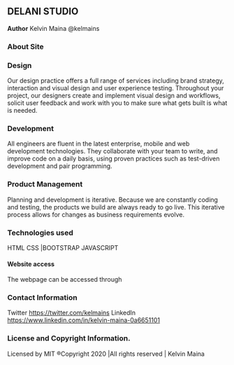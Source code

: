 ## DELANI STUDIO
**Author** Kelvin Maina @kelmains

### About Site

### Design
Our design practice offers a full range of services including brand strategy, interaction and visual design and user experience testing.
Throughout your project, our designers create and implement visual design and workflows, solicit user feedback and work with you to make sure what gets built is what is needed.

### Development
All engineers are fluent in the latest enterprise, mobile and web development technologies.
They collaborate with your team to write, and improve code on a daily basis, using proven practices such as test-driven development and pair programming.

### Product Management
Planning and development is iterative. Because we are constantly coding and testing, the products we build are always ready to go live.
This iterative process allows for changes as business requirements evolve.

### Technologies used
HTML CSS |BOOTSTRAP JAVASCRIPT

#### Website access
The webpage can be accessed through

### Contact Information
Twitter https://twitter.com/kelmains
LinkedIn https://www.linkedin.com/in/kelvin-maina-0a6651101

### License and Copyright Information.
Licensed by MIT ®Copyright 2020 |All rights reserved | Kelvin Maina
